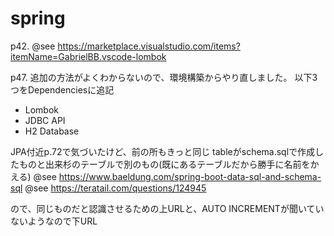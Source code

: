 # spring

p42. 
@see https://marketplace.visualstudio.com/items?itemName=GabrielBB.vscode-lombok

p47.
追加の方法がよくわからないので、環境構築からやり直しました。
以下3つをDependenciesに追記
- Lombok
- JDBC API
- H2 Database

JPA付近p.72で気づいたけど、前の所もきっと同じ
tableがschema.sqlで作成したものと出来杉のテーブルで別のもの(既にあるテーブルだから勝手に名前をかえる)
@see https://www.baeldung.com/spring-boot-data-sql-and-schema-sql
@see https://teratail.com/questions/124945

ので、同じものだと認識させるための上URLと、AUTO INCREMENTが聞いていないようなので下URL


